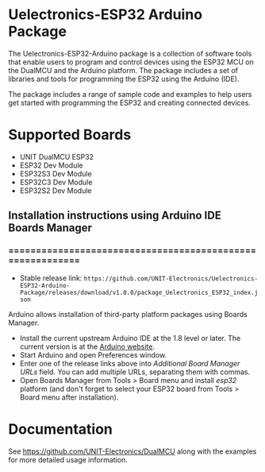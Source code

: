 # Uelectronics-ESP32 Arduino Package
The Uelectronics-ESP32-Arduino package is a collection of software tools that enable users to program and control devices using the ESP32 MCU on the DualMCU and the Arduino platform. The package includes a set of libraries and tools for programming the ESP32 using the Arduino (IDE).

The package includes a range of sample code and examples to help users get started with programming the ESP32 and creating connected devices.

# Supported Boards
* UNIT DualMCU ESP32
* ESP32 Dev Module
* ESP32S3 Dev Module
* ESP32C3 Dev Module
* ESP32S2 Dev Module

## Installation instructions using Arduino IDE Boards Manager
### ==========================================================

- Stable release link: `https://github.com/UNIT-Electronics/Uelectronics-ESP32-Arduino-Package/releases/download/v1.0.0/package_Uelectronics_ESP32_index.json`

Arduino allows installation of third-party platform packages using Boards Manager. 

- Install the current upstream Arduino IDE at the 1.8 level or later. The current version is at the [Arduino website](http://www.arduino.cc/en/main/software).
- Start Arduino and open Preferences window.
- Enter one of the release links above into *Additional Board Manager URLs* field. You can add multiple URLs, separating them with commas.
- Open Boards Manager from Tools > Board menu and install *esp32* platform (and don't forget to select your ESP32 board from Tools > Board menu after installation).

# Documentation
See https://github.com/UNIT-Electronics/DualMCU along with the examples for more detailed usage information.

